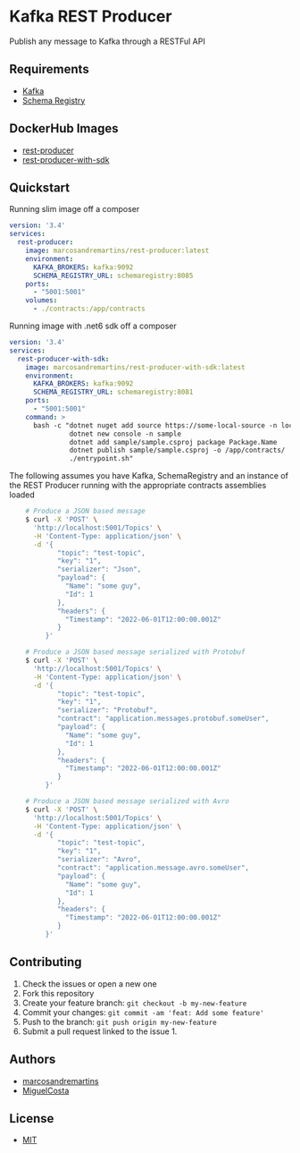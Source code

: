 # Kafka REST Producer

Publish any message to Kafka through a RESTFul API

## Requirements

- [Kafka](https://hub.docker.com/r/confluentinc/cp-kafka)
- [Schema Registry](https://hub.docker.com/r/confluentinc/cp-schema-registry)

## DockerHub Images

- [rest-producer](https://hub.docker.com/r/marcosandremartins/rest-producer)
- [rest-producer-with-sdk](https://hub.docker.com/r/marcosandremartins/rest-producer-with-sdk)

## Quickstart

Running slim image off a composer

```yaml
version: '3.4'
services:
  rest-producer:
    image: marcosandremartins/rest-producer:latest
    environment:
      KAFKA_BROKERS: kafka:9092
      SCHEMA_REGISTRY_URL: schemaregistry:8085
    ports:
      - "5001:5001"
    volumes:
      - ./contracts:/app/contracts
```

Running image with .net6 sdk off a composer

```yaml
version: '3.4'
services:
  rest-producer-with-sdk:
    image: marcosandremartins/rest-producer-with-sdk:latest
    environment:
      KAFKA_BROKERS: kafka:9092
      SCHEMA_REGISTRY_URL: schemaregistry:8081
    ports:
      - "5001:5001"
    command: >
      bash -c "dotnet nuget add source https://some-local-source -n local-source  -u username -p password
               dotnet new console -n sample
               dotnet add sample/sample.csproj package Package.Name
               dotnet publish sample/sample.csproj -o /app/contracts/
               ./entrypoint.sh"
```

The following assumes you have Kafka, SchemaRegistry and an instance of the REST Producer running with the appropriate contracts assemblies loaded

```bash
    # Produce a JSON based message
    $ curl -X 'POST' \
      'http://localhost:5001/Topics' \
      -H 'Content-Type: application/json' \
      -d '{
            "topic": "test-topic",
            "key": "1",
            "serializer": "Json",
            "payload": {
              "Name": "some guy",
              "Id": 1
            },
            "headers": {
              "Timestamp": "2022-06-01T12:00:00.001Z"
            }
         }'

    # Produce a JSON based message serialized with Protobuf
    $ curl -X 'POST' \
      'http://localhost:5001/Topics' \
      -H 'Content-Type: application/json' \
      -d '{
            "topic": "test-topic",
            "key": "1",
            "serializer": "Protobuf",
            "contract": "application.messages.protobuf.someUser",
            "payload": {
              "Name": "some guy",
              "Id": 1
            },
            "headers": {
              "Timestamp": "2022-06-01T12:00:00.001Z"
            }
         }'

    # Produce a JSON based message serialized with Avro
    $ curl -X 'POST' \
      'http://localhost:5001/Topics' \
      -H 'Content-Type: application/json' \
      -d '{
            "topic": "test-topic",
            "key": "1",
            "serializer": "Avro",
            "contract": "application.message.avro.someUser",
            "payload": {
              "Name": "some guy",
              "Id": 1
            },
            "headers": {
              "Timestamp": "2022-06-01T12:00:00.001Z"
            }
         }'
```

## Contributing

1.  Check the issues or open a new one
2.  Fork this repository
3.  Create your feature branch: `git checkout -b my-new-feature`
4.  Commit your changes: `git commit -am 'feat: Add some feature'`
5.  Push to the branch: `git push origin my-new-feature`
6.  Submit a pull request linked to the issue 1.

## Authors

- [marcosandremartins](https://github.com/marcosandremartins)
- [MiguelCosta](https://github.com/MiguelCosta)

## License

- [MIT](LICENSE)